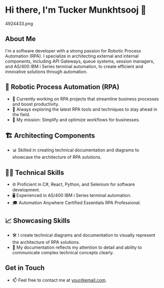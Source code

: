 # Hi there, I'm Tucker Munkhtsooj 👋
4924433.png

## About Me

I'm a software developer with a strong passion for Robotic Process Automation (RPA). I specialize in architecting external and internal components, including API Gateways, queue systems, session managers, and AS/400 IBM i Series terminal automation, to create efficient and innovative solutions through automation.

## 🤖 Robotic Process Automation (RPA)

- 💼 Currently working on RPA projects that streamline business processes and boost productivity.
- 🚀 Always exploring the latest RPA tools and techniques to stay ahead in the field.
- 🤖 My mission: Simplify and optimize workflows for businesses.

## 🏗️ Architecting Components

- 📊 Skilled in creating technical documentation and diagrams to showcase the architecture of RPA solutions.

## 👨‍💻 Technical Skills

- 🌐 Proficient in C#, React, Python, and Selenium for software development.
- 🖥️ Experienced in AS/400 IBM i Series terminal automation.
- 🎓 Automation Anywhere Certified Essentials RPA Professional.

## 📈 Showcasing Skills

- 🛠️ I create technical diagrams and documentation to visually represent the architecture of RPA solutions.
- 📜 My documentation reflects my attention to detail and ability to communicate complex technical concepts clearly.

## Get in Touch

- 📫 Feel free to contact me at [your@email.com](mailto:your@email.com).
